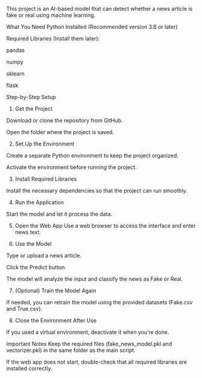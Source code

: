 
This project is an AI-based model that can detect whether a news article is fake or real using machine learning.

What You Need
Python Installed (Recommended version 3.8 or later)

Required Libraries (Install them later):

pandas

numpy

sklearn

flask

Step-by-Step Setup

1. Get the Project

Download or clone the repository from GitHub.

Open the folder where the project is saved.

2. Set Up the Environment
   
Create a separate Python environment to keep the project organized.

Activate the environment before running the project.

3. Install Required Libraries
   
Install the necessary dependencies so that the project can run smoothly.

4. Run the Application
   
Start the model and let it process the data.

5. Open the Web App
Use a web browser to access the interface and enter news text.

6. Use the Model

Type or upload a news article.

Click the Predict button.

The model will analyze the input and classify the news as Fake or Real.

7. (Optional) Train the Model Again

If needed, you can retrain the model using the provided datasets (Fake.csv and True.csv).

8. Close the Environment After Use

If you used a virtual environment, deactivate it when you’re done.

Important Notes
Keep the required files (fake_news_model.pkl and vectorizer.pkl) in the same folder as the main script.

If the web app does not start, double-check that all required libraries are installed correctly.
